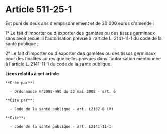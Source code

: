 # Article 511-25-1

Est puni de deux ans d'emprisonnement et de 30 000 euros d'amende : 

1° Le fait d'importer ou d'exporter des gamètes ou des tissus germinaux sans avoir recueilli l'autorisation prévue à
l'article L. 2141-11-1 du code de la santé publique ; 

2° Le fait d'importer ou d'exporter des gamètes ou des tissus germinaux pour des finalités autres que celles prévues dans
l'autorisation mentionnée à l'article L. 2141-11-1 du code de la santé publique.

**Liens relatifs à cet article**

	**Créé par**:

	  - Ordonnance n°2008-480 du 22 mai 2008 - art. 6

	**Cité par**:

	  - Code de la santé publique - art. L2162-8 (V)

	**Cite**:

	  - Code de la santé publique - art. L2141-11-1
